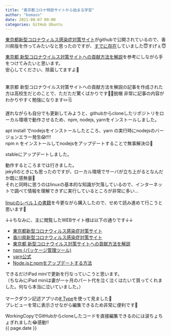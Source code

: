 ```yaml
---
title: "東京都コロナ特設サイトから始まる学習"
author: "komasn"
date: 2021-08-07 09:00
categories: GitHub Ubuntu
---
```

[東京都新型コロナウィルス感染症対策サイト](https://github.com/tokyo-metropolitan-gov/covid19)がgithubで公開されているので、香川県版を作ってみたいなと思ったのですが、[すでに存在](https://github.com/codeforkagawa/covid19)していました😇すげぇ😇

[東京都 新型コロナウイルス対策サイトへの貢献方法を解説](https://qiita.com/FPC_COMMUNITY/items/b9cc072813dc2231b2b2)を参考にしながら手をつけてみたいと思います。  
安心してください、除菌してますよ👏
<br>
<br>
<br>
東京都 新型コロナウイルス対策サイトへの貢献方法を解説の記事を作成された方は高校生だとのことで、ただただ驚くばかりです🙍‍♂️脱帽
非常に記事の内容がわかりやすく勉強になります✏️🗒
<br>
<br>
遅れながらも自分でも更新してみようと、githubからcloneしたリポジトリをローカル環境で動作させるため、npm, nodejs, yarnをインストールしました。  

apt install でnodejsをインストールしたところ、yarn の実行時にnodejsのバージョンエラー発生😱‼️‼️  
npm n をインストールしてnodejsをアップデートすることで無事解決😌🍵　　

stableにアップデートしました。  

動作するところまでは行きました。  
jekyllのときにも思ったのですが、ローカル環境でサーバが立ち上がるとなんだか既に感無量🥺  
それと同時に思うのはlinuxの基本的な知識が欠落しているので、インターネットで調べて情報を理解できずに実行しているところが非常に多い…
<br>
<br>
[linucのレベル１の書籍](https://www.amazon.co.jp/gp/product/4798166162/ref=as_li_tl?ie=UTF8&camp=247&creative=1211&creativeASIN=4798166162&linkCode=as2&tag=lpijapan01-22&linkId=ebd38d134cce9c7638dc45a917c25942)を今更ながら購入したので、せめて読み進めて行こうと思います📙

↓↓ちなみに、主に閲覧したWEBサイト様は以下の通りです↓↓


- [東京都新型コロナウィルス感染症対策サイト](https://github.com/tokyo-metropolitan-gov/covid19)
- [香川県新型コロナウィルス感染症対策サイト](https://github.com/codeforkagawa/covid19)
- [東京都 新型コロナウイルス対策サイトへの貢献方法を解説](https://qiita.com/FPC_COMMUNITY/items/b9cc072813dc2231b2b2)
- [npm (パッケージ管理ツール)](https://ja.wikipedia.org/wiki/Npm_(%E3%83%91%E3%83%83%E3%82%B1%E3%83%BC%E3%82%B8%E7%AE%A1%E7%90%86%E3%83%84%E3%83%BC%E3%83%AB))
- [yarn公式](https://classic.yarnpkg.com/en/)
- [Node.jsとnpmをアップデートする方法](https://parashuto.com/rriver/tools/updating-node-js-and-npm)

できるだけiPad miniで更新を行なっていこうと思います。  
（ちなみにiPad  miniは妻が一ヶ月のパート代を泣く泣くはたいて買ってくれました。何なら本当に泣いていました。）
<br>
<br>
マークダウン記述アプリの[# Type](https://apps.apple.com/jp/app/type/id1214613873)を使って見ました👀  
プレビューを常に表示させながら編集できるため非常に便利です🙌
  
WorkingCopyでGitHubからcloneしたコードを直接編集できるのには涙ちょちょぎれました😂感動‼️  
{{ page.date }}